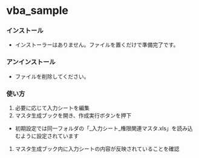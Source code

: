 # vba_sample

### インストール
  * インストーラーはありません。ファイルを置くだけで準備完了です。

###  アンインストール
  * ファイルを削除してください。

### 使い方
1. 必要に応じて入力シートを編集
1. マスタ生成ブックを開き、作成実行ボタンを押下
  * 初期設定では同一フォルダの「_入力シート_権限関連マスタ.xls」を読み込むように設定されています
1. マスタ生成ブック内に入力シートの内容が反映されていることを確認
